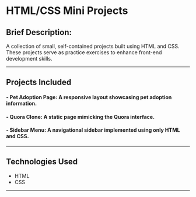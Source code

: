 # HTML/CSS Mini Projects

## Brief Description:
A collection of small, self-contained projects built using HTML and CSS. These projects serve as practice exercises to enhance front-end development skills.

---

## Projects Included

#### - Pet Adoption Page: A responsive layout showcasing pet adoption information.

#### - Quora Clone: A static page mimicking the Quora interface.

#### - Sidebar Menu: A navigational sidebar implemented using only HTML and CSS.

---

## Technologies Used

- HTML
- CSS

---

